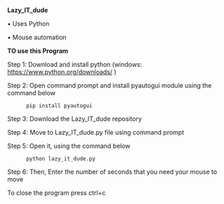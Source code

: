 **Lazy_IT_dude**

•	Uses Python

•	Mouse automation

**TO use this Program**

  Step 1: Download and install python (windows: https://www.python.org/downloads/ ) 
  
  Step 2: Open command prompt and install pyautogui module using the command below
  
          pip install pyautogui
          
  Step 3: Download the Lazy_IT_dude repository 
  
  Step 4: Move to  Lazy_IT_dude.py file using command prompt
  
  Step 5: Open it, using the command below
  
          python lazy_it_dude.py
          
  Step 6: Then, Enter the number of seconds that you need your mouse to move
	
  To close the program press ctrl+c
